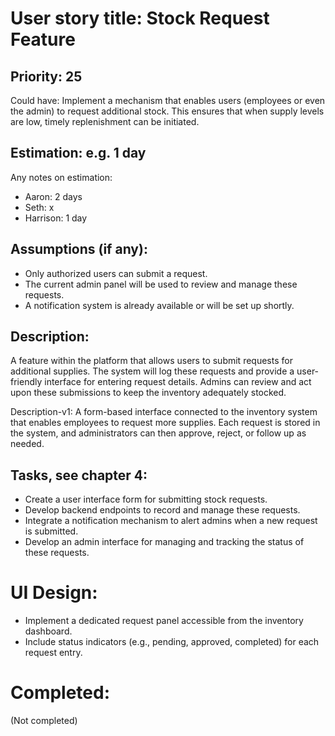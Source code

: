 # User story title: Stock Request Feature

## Priority: 25
Could have:
Implement a mechanism that enables users (employees or even the admin) to request additional stock. This ensures that when supply levels are low, timely replenishment can be initiated.

## Estimation: e.g. 1 day
Any notes on estimation:
* Aaron: 2 days
* Seth: x
* Harrison: 1 day

## Assumptions (if any):
- Only authorized users can submit a request.
- The current admin panel will be used to review and manage these requests.
- A notification system is already available or will be set up shortly.

## Description:
A feature within the platform that allows users to submit requests for additional supplies. The system will log these requests and provide a user-friendly interface for entering request details. Admins can review and act upon these submissions to keep the inventory adequately stocked.

Description-v1:
A form-based interface connected to the inventory system that enables employees to request more supplies. Each request is stored in the system, and administrators can then approve, reject, or follow up as needed.

## Tasks, see chapter 4:
- Create a user interface form for submitting stock requests.
- Develop backend endpoints to record and manage these requests.
- Integrate a notification mechanism to alert admins when a new request is submitted.
- Develop an admin interface for managing and tracking the status of these requests.

# UI Design:
- Implement a dedicated request panel accessible from the inventory dashboard.
- Include status indicators (e.g., pending, approved, completed) for each request entry.

# Completed:
(Not completed)
